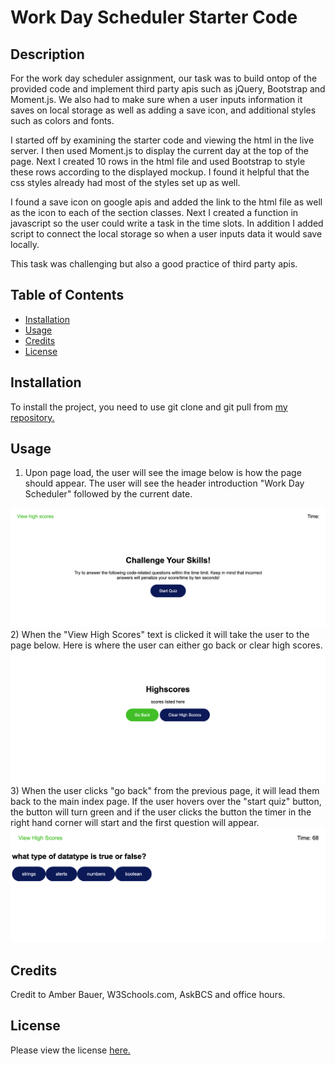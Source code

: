 # Work Day Scheduler Starter Code

## Description 

For the work day scheduler assignment, our task was to build ontop of the provided code and implement third party apis such as jQuery, Bootstrap and Moment.js. We also had to make sure when a user inputs information it saves on local storage as well as adding a save icon, and additional styles such as colors and fonts.  

I started off by examining the starter code and viewing the html in the live server. I then used Moment.js to display the current day at the top of the page. Next I created 10 rows in the html file and used Bootstrap to style these rows according to the displayed mockup. I found it helpful that the css styles already had most of the styles set up as well. 


I found a save icon on google apis and added the link to the html file as well as the icon to each of the section classes. 
Next I created a function in javascript so the user could write a task in the time slots. In addition I added script to connect the local storage so when a user inputs data it would save locally. 

This task was challenging but also a good practice of third party apis. 

## Table of Contents 

* [Installation](#installation)
* [Usage](#usage)
* [Credits](#credits)
* [License](#license)


## Installation

To install the project, you need to use git clone and git pull from <a href ="https://github.com/abauer424/work-day-scheduler">my repository.</a>


## Usage 

1) Upon page load, the user will see the image below is how the page should appear. The user will see the header introduction "Work Day Scheduler" followed by the current date.
<img src="https://github.com/abauer424/code-quiz/blob/main/assets/images/image1.png" alt="image of code quiz home page"/>
2) When the "View High Scores" text is clicked it will take the user to the page below. Here is where the user can either go back or clear high scores. 
<img src="https://github.com/abauer424/code-quiz/blob/main/assets/images/image2.png" alt="image of view high scores page"/>
3) When the user clicks "go back" from the previous page, it will lead them back to the main index page. If the user hovers over the "start quiz" button, the button will turn green and if the user clicks the button the timer in the right hand corner will start and the first question will appear. 
<img src="https://github.com/abauer424/code-quiz/blob/main/assets/images/image3.png" alt="image of code quiz home page when start quiz button is clicked"/>


## Credits

Credit to Amber Bauer, W3Schools.com, AskBCS and office hours.


## License

Please view the license <a href="./LICENSE">here.


